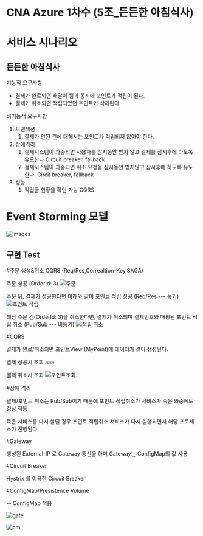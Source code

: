 # CNA Azure 1차수 (5조_든든한 아침식사)

# 서비스 시나리오

## 든든한 아침식사

기능적 요구사항

- 결제가 완료되면 배달이 됨과 동시에 포인트가 적립이 된다.
- 결제가 취소되면 적립되었던 포인트가 삭제된다.

비기능적 요구사항

1. 트랜잭션
    1. 결제가 안된 건에 대해서는 포인트가 적립되지 않아야 한다.
1. 장애격리
    1. 결제시스템이 과중되면 사용자를 잠시동안 받지 않고 결제를 잠시후에 하도록 유도한다  Circuit breaker, fallback
    1. 결제시스템이 과중되면 취소 요청을 잠시동안 받지않고 잠시후에 하도록 유도한다. Circit breaker, fallback
1. 성능
    1. 적립금 현황을 확인 가능 CQRS


# Event Storming 모델
 ![images](https://user-images.githubusercontent.com/40571451/105222649-1fb75100-5b9e-11eb-8b48-f6e6e55aa505.png)


## 구현 Test

#주문 생성&취소 CQRS (Req/Res,Correaltion-Key,SAGA)

주문 성공 (OrderId: 3)
![주문](https://user-images.githubusercontent.com/40571451/105216338-c1867000-5b95-11eb-98e0-ced8b5e64cfb.PNG)

주문 뒤, 결제가 성공한다면 아래와 같이 포인트 적립 성공 (Req/Res --- 동기)
![포인트 적립](https://user-images.githubusercontent.com/40571451/105216512-04484800-5b96-11eb-8e4c-15dd4f45c874.PNG)

해당 주문 건(OrderId: 3)을 취소한다면, 결제가 취소되며 결제번호와 매핑된 포인트 적립 취소 (Pub/Sub --- 비동기)
![적립 취소](https://user-images.githubusercontent.com/40571451/105216522-05797500-5b96-11eb-8a03-b1940fa7ed8c.PNG)


#CQRS

결제가 완료/취소되면 포인트View (MyPoint)에 데이터가 같이 생성된다.

결제 성공시 조회
aaa

결제 취소시 조회
![포인트조회](https://user-images.githubusercontent.com/40571451/105219181-8128f100-5b99-11eb-86c5-94775a5adbe9.PNG)


#장애 격리

결제/포인트 취소는 Pub/Sub이기 때문에  포인트 적립취소가 서비스가 죽은 와중에도 정상 작동

죽은 서비스를 다시 살릴 경우 포인트 적립취소 서비스가 다시 실행되면서 해당 프로세스가 진행된다.



#Gateway

생성된 External-IP 로 Gateway 통신을 하며 Gateway는 ConfigMap의 값 사용



#Circuit Breaker

Hystrix 를 이용한 Circuit Breaker



#ConfigMap/Presistence Volume

-- ConfigMap 적용

![gate](https://user-images.githubusercontent.com/41769626/105149128-8c9efc80-5b46-11eb-95bc-6b47e3251642.PNG)

![cm](https://user-images.githubusercontent.com/41769626/105134884-6ec79c80-5b32-11eb-9b66-ce58a839aea8.PNG)
